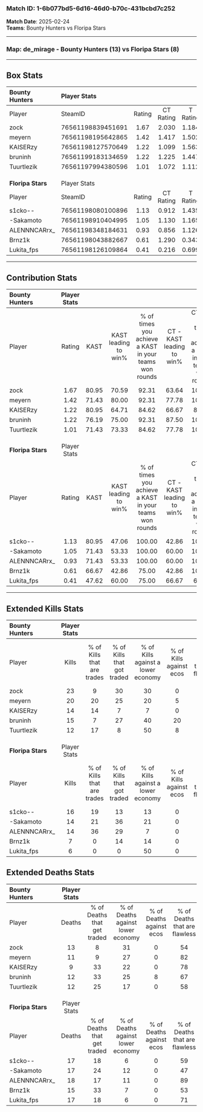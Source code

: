 ### Match ID: 1-6b077bd5-6d16-46d0-b70c-431bcbd7c252  
**Match Date**: 2025-02-24  
**Teams**: Bounty Hunters vs Floripa Stars  

---  

### **Map**: de_mirage - Bounty Hunters (13) vs Floripa Stars (8)  
---  

## Box Stats  

| **Bounty Hunters** | Player Stats      |        |           |          |       |       |       |         |        |      |     |
| :- | :- | :-: | :-: | :-: | :-: | :-: | :-: | :-: | :-: | :-: | :-: |
| Player             | SteamID           | Rating | CT Rating | T Rating | KAST  |  ADR  | Kills | Assists | Deaths | K/D  | HS% |
| zock               | 76561198839451691 |  1.67  |   2.030   |  1.184   | 80.95 | 115.4 |  23   |    6    |   13   | 1.77 | 39  |
| meyern             | 76561198195642865 |  1.42  |   1.417   |  1.502   | 71.43 | 87.2  |  20   |    4    |   11   | 1.82 | 50  |
| KAISERzy           | 76561198127570649 |  1.22  |   1.099   |  1.563   | 80.95 | 64.6  |  14   |    3    |   9    | 1.56 | 42  |
| bruninh            | 76561199183134659 |  1.22  |   1.225   |  1.447   | 76.19 | 79.7  |  15   |    7    |   12   | 1.25 | 80  |
| Tuurtlezik         | 76561197994380596 |  1.01  |   1.072   |  1.112   | 71.43 | 64.9  |  12   |    7    |   12   | 1.00 | 41  |
|                    |                   |        |           |          |       |       |       |         |        |      |     |
|                    |                   |        |           |          |       |       |       |         |        |      |     |
|                    |                   |        |           |          |       |       |       |         |        |      |     |
| **Floripa Stars**  | Player Stats      |        |           |          |       |       |       |         |        |      |     |
| Player             | SteamID           | Rating | CT Rating | T Rating | KAST  |  ADR  | Kills | Assists | Deaths | K/D  | HS% |
| s1cko--            | 76561198080100896 |  1.13  |   0.912   |  1.435   | 80.95 | 75.2  |  16   |    3    |   17   | 0.94 | 43  |
| -Sakamoto          | 76561198910404995 |  1.05  |   1.130   |  1.165   | 71.43 | 90.0  |  14   |    7    |   17   | 0.82 | 57  |
| ALENNNCARrx_       | 76561198348184631 |  0.93  |   0.856   |  1.126   | 71.43 | 63.6  |  14   |    6    |   18   | 0.78 | 21  |
| Brnz1k             | 76561198043882667 |  0.61  |   1.290   |  0.343   | 66.67 | 43.8  |   7   |    4    |   15   | 0.47 | 57  |
| Lukita_fps         | 76561198126109864 |  0.41  |   0.216   |  0.699   | 47.62 | 49.2  |   6   |    6    |   17   | 0.35 | 50  |
---  

## Contribution Stats  

| **Bounty Hunters** | Player Stats |       |                      |                                                        |                           |                                                             |                          |                                                            |
| :- | :-: | :-: | :-: | :-: | :-: | :-: | :-: | :-: |
| Player             |    Rating    | KAST  | KAST leading to win% | % of times you achieve a KAST in your teams won rounds | CT - KAST leading to win% | CT - % of times you achieve a KAST in your teams won rounds | T - KAST leading to win% | T - % of times you achieve a KAST in your teams won rounds |
| zock               |     1.67     | 80.95 |        70.59         |                         92.31                          |           63.64           |                           100.00                            |          83.33           |                           83.33                            |
| meyern             |     1.42     | 71.43 |        80.00         |                         92.31                          |           77.78           |                           100.00                            |          83.33           |                           83.33                            |
| KAISERzy           |     1.22     | 80.95 |        64.71         |                         84.62                          |           66.67           |                            85.71                            |          62.50           |                           83.33                            |
| bruninh            |     1.22     | 76.19 |        75.00         |                         92.31                          |           87.50           |                           100.00                            |          62.50           |                           83.33                            |
| Tuurtlezik         |     1.01     | 71.43 |        73.33         |                         84.62                          |           77.78           |                           100.00                            |          66.67           |                           66.67                            |
|                    |              |       |                      |                                                        |                           |                                                             |                          |                                                            |
|                    |              |       |                      |                                                        |                           |                                                             |                          |                                                            |
|                    |              |       |                      |                                                        |                           |                                                             |                          |                                                            |
| **Floripa Stars**  | Player Stats |       |                      |                                                        |                           |                                                             |                          |                                                            |
| Player             |    Rating    | KAST  | KAST leading to win% | % of times you achieve a KAST in your teams won rounds | CT - KAST leading to win% | CT - % of times you achieve a KAST in your teams won rounds | T - KAST leading to win% | T - % of times you achieve a KAST in your teams won rounds |
| s1cko--            |     1.13     | 80.95 |        47.06         |                         100.00                         |           42.86           |                           100.00                            |          50.00           |                           100.00                           |
| -Sakamoto          |     1.05     | 71.43 |        53.33         |                         100.00                         |           60.00           |                           100.00                            |          50.00           |                           100.00                           |
| ALENNNCARrx_       |     0.93     | 71.43 |        53.33         |                         100.00                         |           60.00           |                           100.00                            |          50.00           |                           100.00                           |
| Brnz1k             |     0.61     | 66.67 |        42.86         |                         75.00                          |           42.86           |                           100.00                            |          42.86           |                           60.00                            |
| Lukita_fps         |     0.41     | 47.62 |        60.00         |                         75.00                          |           66.67           |                            66.67                            |          57.14           |                           80.00                            |
---  

## Extended Kills Stats  

| **Bounty Hunters** | Player Stats |                            |                            |                                    |                         |                              |                                 |                                       |                    |           |
| :- | :-: | :-: | :-: | :-: | :-: | :-: | :-: | :-: | :-: | :-: |
| Player             |    Kills     | % of Kills that are trades | % of Kills that got traded | % of Kills against a lower economy | % of Kills against ecos | % of Kills that are flawless | % of Kills that are close duels | % of Kills that are assisted by flash | Pistol Round Kills | AWP Kills |
| zock               |      23      |             9              |             30             |                 30                 |            0            |              70              |                4                |                   0                   |         0          |     1     |
| meyern             |      20      |             20             |             25             |                 20                 |            5            |              70              |                5                |                   0                   |         0          |     4     |
| KAISERzy           |      14      |             14             |             7              |                 7                  |            0            |              71              |               14                |                   0                   |         8          |     2     |
| bruninh            |      15      |             7              |             27             |                 40                 |           20            |              40              |                0                |                   0                   |         0          |     3     |
| Tuurtlezik         |      12      |             17             |             8              |                 50                 |            8            |              67              |                8                |                   0                   |         0          |     0     |
|                    |              |                            |                            |                                    |                         |                              |                                 |                                       |                    |           |
|                    |              |                            |                            |                                    |                         |                              |                                 |                                       |                    |           |
|                    |              |                            |                            |                                    |                         |                              |                                 |                                       |                    |           |
| **Floripa Stars**  | Player Stats |                            |                            |                                    |                         |                              |                                 |                                       |                    |           |
| Player             |    Kills     | % of Kills that are trades | % of Kills that got traded | % of Kills against a lower economy | % of Kills against ecos | % of Kills that are flawless | % of Kills that are close duels | % of Kills that are assisted by flash | Pistol Round Kills | AWP Kills |
| s1cko--            |      16      |             19             |             13             |                 13                 |            0            |              63              |                6                |                  13                   |         0          |     0     |
| -Sakamoto          |      14      |             21             |             36             |                 21                 |            0            |              50              |               29                |                  14                   |         0          |     0     |
| ALENNNCARrx_       |      14      |             36             |             29             |                 7                  |            0            |              71              |                0                |                   7                   |         9          |     0     |
| Brnz1k             |      7       |             0              |             14             |                 14                 |            0            |              71              |                0                |                   0                   |         0          |     1     |
| Lukita_fps         |      6       |             0              |             0              |                 50                 |            0            |              83              |               17                |                   0                   |         0          |     0     |
## Extended Deaths Stats  

| **Bounty Hunters** | Player Stats |                             |                                   |                          |                               |                            |                           |               |
| :- | :-: | :-: | :-: | :-: | :-: | :-: | :-: | :-: |
| Player             |    Deaths    | % of Deaths that get traded | % of Deaths against lower economy | % of Deaths against ecos | % of Deaths that are flawless | % of Deaths that are close | % of Deaths while blinded | Deaths to AWP |
| zock               |      13      |              8              |                31                 |            0             |              54               |             23             |             8             |       3       |
| meyern             |      11      |              9              |                27                 |            0             |              82               |             9              |             9             |       0       |
| KAISERzy           |      9       |             33              |                22                 |            0             |              78               |             0              |            11             |       1       |
| bruninh            |      12      |             33              |                25                 |            8             |              67               |             0              |             8             |       3       |
| Tuurtlezik         |      12      |             25              |                17                 |            0             |              58               |             17             |             8             |       2       |
|                    |              |                             |                                   |                          |                               |                            |                           |               |
|                    |              |                             |                                   |                          |                               |                            |                           |               |
|                    |              |                             |                                   |                          |                               |                            |                           |               |
| **Floripa Stars**  | Player Stats |                             |                                   |                          |                               |                            |                           |               |
| Player             |    Deaths    | % of Deaths that get traded | % of Deaths against lower economy | % of Deaths against ecos | % of Deaths that are flawless | % of Deaths that are close | % of Deaths while blinded | Deaths to AWP |
| s1cko--            |      17      |             18              |                 6                 |            0             |              59               |             0              |             0             |       3       |
| -Sakamoto          |      17      |             24              |                12                 |            0             |              47               |             18             |             0             |       1       |
| ALENNNCARrx_       |      18      |             17              |                11                 |            0             |              89               |             0              |             0             |       0       |
| Brnz1k             |      15      |             33              |                 7                 |            0             |              53               |             0              |             0             |       1       |
| Lukita_fps         |      17      |             18              |                 6                 |            0             |              71               |             12             |             0             |       3       |
